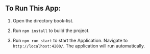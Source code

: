 ## To Run This App:

1. Open the directory book-list.

2. Run `npm install` to build the project.

3. Run `npm run start` to start the Application. Navigate to `http://localhost:4200/`. The application will run automatically.
